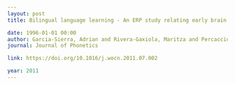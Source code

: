```yaml
---
layout: post
title: Bilingual language learning - An ERP study relating early brain responses to speech, language input, and later word production

date: 1996-01-01 00:00
author: Garcia-Sierra, Adrian and Rivera-Gaxiola, Maritza and Percaccio, Cherie R and Conboy, Barbara T and Romo, Harriett and Klarman, Lindsay and Ortiz, Sophia and Kuhl, Patricia K
journal: Journal of Phonetics

link: https://doi.org/10.1016/j.wocn.2011.07.002

year: 2011
---
```



